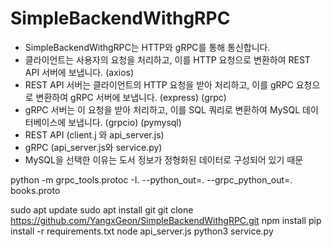 # SimpleBackendWithgRPC
- SimpleBackendWithgRPC는  HTTP와 gRPC를 통해 통신합니다.
- 클라이언트는 사용자의 요청을 처리하고, 이를 HTTP 요청으로 변환하여 REST API 서버에 보냅니다. (axios)
- REST API 서버는 클라이언트의 HTTP 요청을 받아 처리하고, 이를 gRPC 요청으로 변환하여 gRPC 서버에 보냅니다. (express) (grpc)
- gRPC 서버는 이 요청을 받아 처리하고, 이를 SQL 쿼리로 변환하여 MySQL 데이터베이스에 보냅니다. (grpcio) (pymysql)
- REST API (client.j 와 api_server.js)
- gRPC (api_server.js와 service.py)
- MySQL을 선택한 이유는 도서 정보가 정형화된 데이터로 구성되어 있기 때문

python -m grpc_tools.protoc -I. --python_out=. --grpc_python_out=. books.proto

sudo apt update
sudo apt install git
git clone https://github.com/YangxGeon/SimpleBackendWithgRPC.git
npm install 
pip install -r requirements.txt
node api_server.js
python3 service.py

